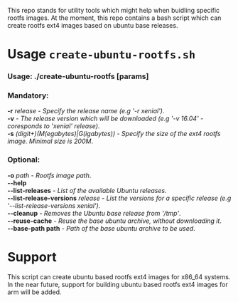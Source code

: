 This repo stands for utility tools which might help when buidling specific rootfs images.
At the moment, this repo contains a bash script which can create rootfs ext4 images based on ubuntu base releases.

# Usage `create-ubuntu-rootfs.sh`

### Usage: ./create-ubuntu-rootfs [params]

### Mandatory:  
__-r__ _release_ - _Specify the release name (e.g '-r xenial')_.  
__-v__ - _The release version which will be downloaded (e.g '-v 16.04' - coresponds to 'xenial' release)_.  
__-s__ _(digit+)(M(egabytes)|G(igabytes))_ - _Specify the size of the ext4 rootfs image. Minimal size is 200M_.  

### Optional:  
__-o__ _path_ - _Rootfs image path_.  
__--help__  
__--list-releases__ - _List of the available Ubuntu releases_.  
__--list-release-versions__ _release_ - _List the versions for a specific release (e.g '--list-release-versions xenial')_.  
__--cleanup__ - _Removes the Ubuntu base release from '/tmp'_.  
__--reuse-cache__ - _Reuse the base ubuntu archive, without downloading it_.  
__--base-path path__ - _Path of the base ubuntu archive to be used_.  

# Support

This script can create ubuntu based rootfs ext4 images for x86_64 systems.
In the near future, support for building ubuntu based rootfs ext4 images for arm will be added.
